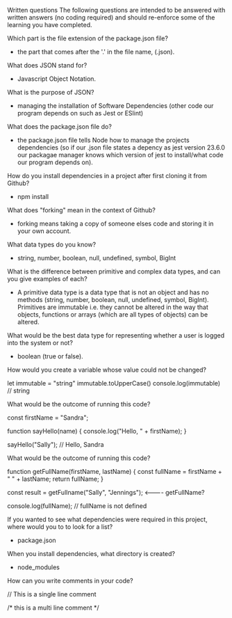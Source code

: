 Written questions
The following questions are intended to be answered with written answers (no coding required) and should re-enforce some of the learning you have completed.

Which part is the file extension of the package.json file?

  - the part that comes after the '.' in the file name, (.json).

What does JSON stand for?

  - Javascript Object Notation.

What is the purpose of JSON?

  - managing the installation of Software Dependencies (other code our program depends on such as Jest or ESlint)

What does the package.json file do?

  - the package.json file tells Node how to manage the projects dependencies (so if our .json file states a depency as jest version 23.6.0 our packagae manager knows which version of jest to install/what code our program depends on).

How do you install dependencies in a project after first cloning it from Github?
  - npm install

What does "forking" mean in the context of Github?
  - forking means taking a copy of someone elses code and storing it in your own account.

What data types do you know?
  - string, number, boolean, null, undefined, symbol, BigInt

What is the difference between primitive and complex data types, and can you give examples of each?

  - A primitive data type is a data type that is not an object and has no methods (string, number, boolean, null, undefined, symbol, BigInt). Primitives are immutable i.e. they cannot be altered in the way that objects, functions or arrays (which are all types of objects) can be altered.

What would be the best data type for representing whether a user is logged into the system or not?

- boolean (true or false).

How would you create a variable whose value could not be changed?

   let immutable = "string"
   immutable.toUpperCase()
   console.log(immutable) // string


What would be the outcome of running this code?

const firstName = "Sandra";

function sayHello(name) {
  console.log("Hello, " + firstName);
}

sayHello("Sally"); // Hello, Sandra


What would be the outcome of running this code?

function getFullName(firstName, lastName) {
  const fullName = firstName + " " + lastName;
  return fullName;
}

const result = getFullname("Sally", "Jennings"); <---- getFullName?

console.log(fullName); // fullName is not defined

If you wanted to see what dependencies were required in this project, where would you to to look for a list?
  - package.json

When you install dependencies, what directory is created?
  - node_modules

How can you write comments in your code?

// This is a single line comment

/* this
is
a
multi
line
comment */
